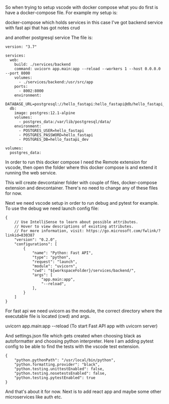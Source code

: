 So when trying to setup vscode with docker compose what you do first is have a docker-compose file. For example my
setup is:

docker-compose which holds services
in this case I've got backend service with fast api that has got notes crud

and another postgresql service
The file is:

```
version: "3.7"

services:
  web:
    build: ./services/backend
    command: uvicorn app.main:app --reload --workers 1 --host 0.0.0.0 --port 8000
    volumes:
      - ./services/backend:/usr/src/app
    ports:
      - 8002:8000
    environment:
      - DATABASE_URL=postgresql://hello_fastapi:hello_fastapi@db/hello_fastapi_dev
  db:
    image: postgres:12.1-alpine
    volumes:
      - postgres_data:/var/lib/postgresql/data/
    environment:
      - POSTGRES_USER=hello_fastapi
      - POSTGRES_PASSWORD=hello_fastapi
      - POSTGRES_DB=hello_fastapi_dev

volumes:
  postgres_data:

```


In order to run this docker compose I need the Remote extension for vscode, then open the folder where this docker
compose is and extend it running the web service.

This will create devcontainer folder with couple of files, docker-compose extension and devcontainer. There's no need to
change any of these files for now.

Next we need vscode setup in order to run debug and pytest for example.
To use the debug we need launch config file:

```
{
    // Use IntelliSense to learn about possible attributes.
    // Hover to view descriptions of existing attributes.
    // For more information, visit: https://go.microsoft.com/fwlink/?linkid=830387
    "version": "0.2.0",
    "configurations": [
        {
            "name": "Python: Fast API",
            "type": "python",
            "request": "launch",
            "module": "uvicorn",
            "cwd": "${workspaceFolder}/services/backend/",
            "args": [
                "app.main:app",
                "--reload",
            ],
        }
    ]
}
```

For fast api we need uvicorn as the module, the correct directory where the executable file is located (cwd) and 
args.

uvicorn app.main:app --reload  (To start Fast API app with uvicorn server)

And settings.json file which gets created when choosing black as autoformatter and choosing python interpreter. Here I 
am adding pytest config to be able to find the tests with the vscode test extension.

```
{
    "python.pythonPath": "/usr/local/bin/python",
    "python.formatting.provider": "black",
    "python.testing.unittestEnabled": false,
    "python.testing.nosetestsEnabled": false,
    "python.testing.pytestEnabled": true
}
```

And that's about it for now. Next is to add react app and maybe some other microservices like auth etc.
